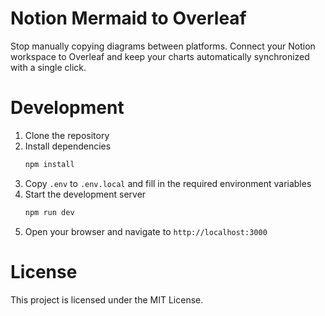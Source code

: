 # Notion Mermaid to Overleaf

Stop manually copying diagrams between platforms. Connect your Notion workspace to Overleaf and keep your charts automatically synchronized with a single click.

# Development

1. Clone the repository
2. Install dependencies
   ```bash
   npm install
   ```
3. Copy `.env` to `.env.local` and fill in the required environment variables
4. Start the development server
   ```bash
   npm run dev
   ```
5. Open your browser and navigate to `http://localhost:3000`

# License

This project is licensed under the MIT License.
